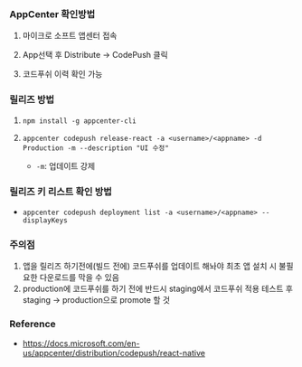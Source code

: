 ### AppCenter 확인방법

1. 마이크로 소프트 앱센터 접속

2. App선택 후 Distribute -> CodePush 클릭

3. 코드푸쉬 이력 확인 가능

### 릴리즈 방법

1. `npm install -g appcenter-cli`

2. `appcenter codepush release-react -a <username>/<appname> -d Production -m --description "UI 수정"`

   - `-m`: 업데이트 강제

### 릴리즈 키 리스트 확인 방법

- `appcenter codepush deployment list -a <username>/<appname> --displayKeys`

### 주의점

1.  앱을 릴리즈 하기전에(빌드 전에) 코드푸쉬를 업데이트 해놔야 최초 앱 설치 시 불필요한 다운로드를 막을 수 있음
2.  production에 코드푸쉬를 하기 전에 반드시 staging에서 코드푸쉬 적용 테스트 후 staging -> production으로 promote 할 것

### Reference

- https://docs.microsoft.com/en-us/appcenter/distribution/codepush/react-native

